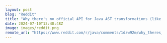 ```yaml
---
layout: post
blog: "Reddit"
title: "Why there's no official API for Java AST transformations (like the one Lombok uses unofficially)?"
date: 2024-07-10T13:48:48Z
image: images/reddit.png
remote_url: "https://www.reddit.com/r/java/comments/1dzw92m/why_theres_no_official_api_for_java_ast/"
---
```

